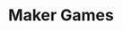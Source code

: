 ---
title:        "Maker Games"
catchy-title: "Streamlining the nuclear inspection process"
company:      "Department of Foreign Affairs"
year:         2019
image:        "https://d1nu0gr0bkbcfc.cloudfront.net/images/wallpapers/group.png"
categories:   case-study
layout:       page
slug:         "maker-games"
description:  
---